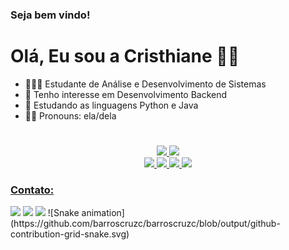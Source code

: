 ### Seja bem vindo!
# Olá, Eu sou a Cristhiane 👋🏾

- 👩🏾‍💻 Estudante de Análise e Desenvolvimento de Sistemas
- 👀 Tenho interesse em Desenvolvimento Backend
- 🌱 Estudando as linguagens Python e Java
- 👩🏾 Pronouns: ela/dela
#

<div align="center">
 <a href="https://github.com/barroscruzc">
  <img height="160em" src="https://github-readme-stats.vercel.app/api?username=barroscruzc&show_icons=true&theme=radical&include_all_commits=true&count_private=true"/>
  <img height="160em" src="https://github-readme-stats.vercel.app/api/top-langs/?username=barroscruzc&layout=compact&langs_count=7&theme=radical"/>
</div>
 
 <div align="center">
    <img width="50em" src="https://cdn.jsdelivr.net/gh/devicons/devicon/icons/python/python-original.svg" />
    <img width="50em" src="https://cdn.jsdelivr.net/gh/devicons/devicon/icons/java/java-original.svg" />
    <img width="50em" src="https://cdn.jsdelivr.net/gh/devicons/devicon/icons/git/git-original.svg" />
    <img width="50em" src="https://cdn.jsdelivr.net/gh/devicons/devicon/icons/mysql/mysql-original-wordmark.svg" />
 </div>
 
 ### Contato:
 
<div> 
  <a href="https://www.linkedin.com/in/barroscruzc" target="_blank"><img width="112em" src="https://img.shields.io/badge/LinkedIn-0077B5?style=for-the-badge&logo=linkedin&logoColor=white" /></a>
  <a href="mailto:barroscruzc@gmail.com" target="_blank"><img width="90em" src="https://img.shields.io/badge/Gmail-D14836?style=for-the-badge&logo=gmail&logoColor=white" target="_blank"></a> 
 <a href="https://t.me/barroscruzc" target="_blank"><img width="113em" src="https://img.shields.io/badge/Telegram-2CA5E0?style=for-the-badge&logo=telegram&logoColor=white" /></a>
  ![Snake animation](https://github.com/barroscruzc/barroscruzc/blob/output/github-contribution-grid-snake.svg)
</div>
